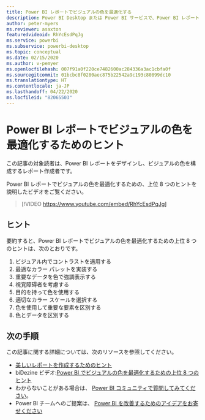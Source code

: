 ```yaml
---
title: Power BI レポートでビジュアルの色を最適化する
description: Power BI Desktop または Power BI サービスで、Power BI レポートのビジュアルの色を最適化するための 8 つのヒントです。
author: peter-myers
ms.reviewer: asaxton
featuredvideoid: RhYcEsdPqJg
ms.service: powerbi
ms.subservice: powerbi-desktop
ms.topic: conceptual
ms.date: 02/15/2020
ms.author: v-pemyer
ms.openlocfilehash: 007f91a0f220ce7482600ac284336a3ac1cbfa0f
ms.sourcegitcommit: 01bcbc8f0280aec875b22542a9c193c80899dc10
ms.translationtype: HT
ms.contentlocale: ja-JP
ms.lasthandoff: 04/22/2020
ms.locfileid: "82065503"
---
```

# <a name="tips-to-optimize-visual-colors-in-power-bi-reports"></a>Power BI レポートでビジュアルの色を最適化するためのヒント

この記事の対象読者は、Power BI レポートをデザインし、ビジュアルの色を構成するレポート作成者です。

Power BI レポートでビジュアルの色を最適化するための、上位 8 つのヒントを説明したビデオをご覧ください。

> [!VIDEO https://www.youtube.com/embed/RhYcEsdPqJg]

## <a name="tips"></a>ヒント

要約すると、Power BI レポートでビジュアルの色を最適化するための上位 8 つのヒントは、次のとおりです。

1. ビジュアル内でコントラストを適用する
1. 最適なカラー パレットを実装する
1. 重要なデータを色で強調表示する
1. 視覚障碍者を考慮する
1. 目的を持って色を使用する
1. 適切なカラー スケールを選択する
1. 色を使用して重要な要素を区別する
1. 色とデータを区別する

## <a name="next-steps"></a>次の手順

この記事に関する詳細については、次のリソースを参照してください。

- [美しいレポートを作成するためのヒント](../desktop-tips-and-tricks-for-creating-reports.md)
- biDezine ビデオ:[Power BI でビジュアルの色を最適化するための上位 8 つのヒント](https://www.youtube.com/watch?v=RhYcEsdPqJg)
- わからないことがある場合は、 [Power BI コミュニティで質問してみてください](https://community.powerbi.com/)。
- Power BI チームへのご提案は、 [Power BI を改善するためのアイデアをお寄せください](https://ideas.powerbi.com)
